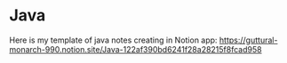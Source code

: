 # Java
Here is my template of java notes creating in Notion app: https://guttural-monarch-990.notion.site/Java-122af390bd6241f28a28215f8fcad958
